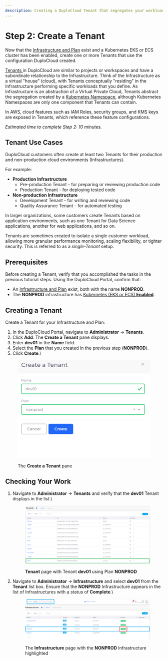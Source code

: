 ```yaml
---
description: Creating a DuploCloud Tenant that segregates your workloads
---
```


# Step 2: Create a Tenant

Now that the [Infrastructure and Plan](step-1-infrastructure.md) exist and a Kubernetes EKS or ECS cluster has been enabled, create one or more Tenants that use the configuration DuploCloud created.

[Tenants ](../../welcome-to-duplocloud/application-focussed-interface/duplocloud-common-components/tenant.md)in DuploCloud are similar to projects or workspaces and have a subordinate relationship to the Infrastructure. Think of the Infrastructure as a virtual "house" (cloud), with Tenants conceptually "residing" in the Infrastructure performing specific workloads that you define. As Infrastructure is an abstraction of a Virtual Private Cloud, Tenants abstract the segregation created by a [Kubernetes Namespace](https://kubernetes.io/docs/concepts/overview/working-with-objects/namespaces/), although Kubernetes Namespaces are only one component that Tenants can contain.

In AWS, cloud features such as IAM Roles, security groups, and KMS keys are exposed in Tenants, which reference these feature configurations.

_Estimated time to complete Step 2: 10 minutes._

## Tenant Use Cases

DuploCloud customers often create at least two Tenants for their production and non-production cloud environments (Infrastructures).&#x20;

For example:

* **Production Infrastructure**&#x20;
  * Pre-production Tenant - for preparing or reviewing production code
  * Production Tenant - for deploying tested code&#x20;
* **Non-production Infrastructure**
  * Development Tenant - for writing and reviewing code
  * Quality Assurance Tenant - for automated testing

In larger organizations, some customers create Tenants based on application environments, such as one Tenant for Data Science applications, another for web applications, and so on.&#x20;

Tenants are sometimes created to isolate a single customer workload, allowing more granular performance monitoring, scaling flexibility, or tighter security. This is referred to as a _single-Tenant_ setup.

## Prerequisites

Before creating a Tenant, verify that you accomplished the tasks in the previous tutorial steps.  Using the DuploCloud Portal, confirm that:

* An [Infrastructure and Plan](step-1-infrastructure.md) exist, both with the name **NONPROD**.
* The **NONPROD** infrastructure has [Kubernetes (EKS or ECS) **Enabled**](step-1-infrastructure.md#check-your-work).&#x20;

## Creating a Tenant&#x20;

Create a Tenant for your Infrastructure and Plan:

1. In the DuploCloud Portal, navigate to **Administrator** -> **Tenants**.
2. Click **Add**. The **Create a Tenant** pane displays.
3. Enter **dev01** in the **Name** field.&#x20;
4. Select the **Plan** that you created in the previous step (**NONPROD**).
5. Click **Create**.\


<div align="left">

<figure><img src="../../.gitbook/assets/Azure_GS_Tenant_1_Create_a_Tenant.png" alt=""><figcaption><p>The <strong>Create a Tenant</strong> pane</p></figcaption></figure>

</div>

## Checking Your Work

1.  Navigate to **Administrator** -> **Tenants** and verify that the **dev01** Tenant displays in the list.\


    <div align="left">

    <figure><img src="../../.gitbook/assets/AWS_QS_3.png" alt=""><figcaption><p><strong>Tenant</strong> page with Tenant <strong>dev01</strong> using Plan <strong>NONPROD</strong><br></p></figcaption></figure>

    </div>
2.  Navigate to **Administrator** -> **Infrastructure** and select **dev01** from the **Tenant** list box. Ensure that the **NONPROD** Infrastructure appears in the list of Infrastructures with a status of **Complete**.\


    <div align="left">

    <figure><img src="../../.gitbook/assets/AWS_QS_4.png" alt=""><figcaption><p>The <strong>Infrastructure</strong> page with the <strong>NONPROD</strong> Infrastructure highlighted</p></figcaption></figure>

    </div>

